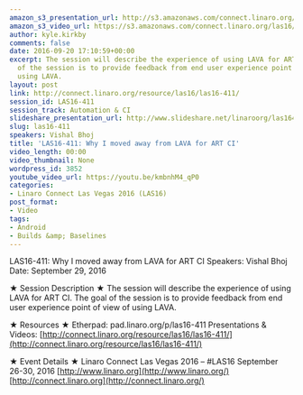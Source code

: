 ```yaml
---
amazon_s3_presentation_url: http://s3.amazonaws.com/connect.linaro.org/las16/Presentations/Thursday/LAS16-411%20-%20Why%20I%20moved%20away%20from%20LAVA%20for%20ART%20CI.pdf
amazon_s3_video_url: https://s3.amazonaws.com/connect.linaro.org/las16/Videos/Thursday/LAS16-411%20Why%20I%20moved%20away%20from%20LAVA%20for%20ART%20CI.mp4
author: kyle.kirkby
comments: false
date: 2016-09-20 17:10:59+00:00
excerpt: The session will describe the experience of using LAVA for ART CI. The goal
  of the session is to provide feedback from end user experience point of view of
  using LAVA.
layout: post
link: http://connect.linaro.org/resource/las16/las16-411/
session_id: LAS16-411
session_track: Automation & CI
slideshare_presentation_url: http://www.slideshare.net/linaroorg/las16411-why-i-moved-away-from-lava-for-art-ci
slug: las16-411
speakers: Vishal Bhoj
title: 'LAS16-411: Why I moved away from LAVA for ART CI'
video_length: 00:00
video_thumbnail: None
wordpress_id: 3852
youtube_video_url: https://youtu.be/kmbnhM4_qP0
categories:
- Linaro Connect Las Vegas 2016 (LAS16)
post_format:
- Video
tags:
- Android
- Builds &amp; Baselines
---
```


LAS16-411: Why I moved away from LAVA for ART CI
Speakers: Vishal Bhoj
Date: September 29, 2016

★ Session Description ★
The session will describe the experience of using LAVA for ART CI. The goal of the session is to provide feedback from end user experience point of view of using LAVA.

★ Resources ★
Etherpad: pad.linaro.org/p/las16-411
Presentations & Videos: [http://connect.linaro.org/resource/las16/las16-411/](http://connect.linaro.org/resource/las16/las16-411/)

★ Event Details ★
Linaro Connect Las Vegas 2016 – #LAS16
September 26-30, 2016
[http://www.linaro.org](http://www.linaro.org/)
[http://connect.linaro.org](http://connect.linaro.org/)
